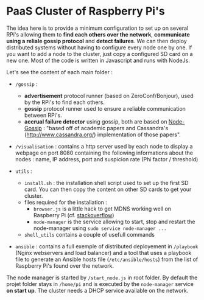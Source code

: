 # PaaS Cluster of Raspberry Pi's

The idea here is to provide a minimum configuration to set up on several RPi's allowing them to **find each others over the network**, **communicate using a reliale gossip protocol** and **detect failures**. We can then deploy distributed systems without having to configure every node one by one. If you want to add a node to the cluster, just copy a configured SD card on a new one.
Most of the code is written in Javascript and runs with NodeJs.

Let's see the content of each main folder :

- `/gossip` : 
    - **advertisement** protocol runner (based on ZeroConf/Bonjour), used by the RPi's to find each others.
    - **gossip** protocol runner used to ensure a reliable communication between RPi's.
    - **accrual failure detector** using gossip, both are based on [Node-Gossip](https://github.com/bpot/node-gossip) : "based off of academic papers and Cassandra's (http://www.cassandra.org/) implementation of those papers". 

- `/visualisation` : contains a http server used by each node to display a webpage on port 8080 containing the following informations about the nodes : name, IP address, port and suspicion rate (Phi factor / threshold)

- `utils` : 
    - `install.sh` : the installation shell script used to set up the first SD card. You can then copy the content on other SD cards to get your cluster.
    - files required for the installation :                                         
        - `browser.js` is a little hack to get MDNS working well on Raspberry Pi (cf. [stackoverflow](http://stackoverflow.com/questions/29589543/raspberry-pi-mdns-getaddrinfo-3008-error))
        - `node-manager` is the service allowing to start, stop and restart the node-manager using `sudo service node-manager ...`
    - `shell_utils` contains a couple of usefull commands
    
- `ansible` : contains a full exemple of distributed deployement in `/playbook` (Nginx webservers and load balancer) and a tool that uses a playbook file to generate an Ansible hosts file (`/etc/ansible/hosts`) from the list of Raspberry Pi's found over the network.

The node manager is started by `/start_node.js` in root folder. By default the projet folder stays in `/home/pi` and is executed by the `node-manager` service **on start up**.
The cluster needs a DHCP service available on the network.